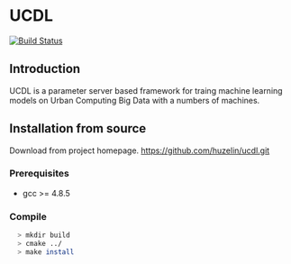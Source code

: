 # UCDL

[![Build Status](https://travis-ci.org/huzelin/ucdl.svg?branch=master)](https://travis-ci.org/huzelin/ucdl)

## Introduction
UCDL is a parameter server based framework for traing machine learning models on Urban Computing Big Data with a numbers of machines.

## Installation from source

Download from project homepage. https://github.com/huzelin/ucdl.git

### Prerequisites

   * gcc >= 4.8.5

### Compile

```bash
  > mkdir build
  > cmake ../
  > make install
```


